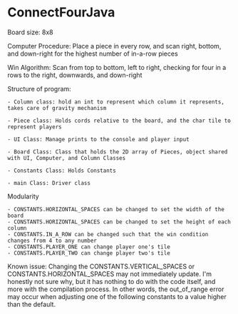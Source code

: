 # ConnectFourJava

Board size: 8x8

Computer Procedure: Place a piece in every row, and scan right, bottom, and down-right
                    for the highest number of in-a-row pieces


Win Algorithm: Scan from top to bottom, left to right, checking for
                four in a rows to the right, downwards, and down-right


Structure of program:

    - Column class: hold an int to represent which column it represents, takes care of gravity mechanism
    
    - Piece class: Holds cords relative to the board, and the char tile to represent players
    
    - UI Class: Manage prints to the console and player input
    
    - Board Class: Class that holds the 2D array of Pieces, object shared with UI, Computer, and Column Classes

    - Constants Class: Holds Constants
    
    - main Class: Driver class


Modularity

    - CONSTANTS.HORIZONTAL_SPACES can be changed to set the width of the board
    - CONSTANTS.HORIZONTAL_SPACES can be changed to set the height of each column
    - CONSTANTS.IN_A_ROW can be changed such that the win condition changes from 4 to any number
    - CONSTANTS.PLAYER_ONE can change player one's tile
    - CONSTANTS.PLAYER_TWO can change player two's tile


Known issue: Changing the CONSTANTS.VERTICAL_SPACES or CONSTANTS.HORIZONTAL_SPACES may not
             immediately update. I'm honestly not sure why, but it has nothing to do with
             the code itself, and more with the compilation process. In other words, the
             out_of_range error may occur when adjusting one of the following constants to
             a value higher than the default.
